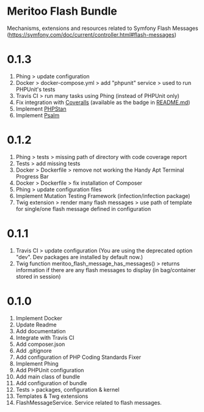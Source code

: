 # Meritoo Flash Bundle

Mechanisms, extensions and resources related to Symfony Flash Messages
(https://symfony.com/doc/current/controller.html#flash-messages)

# 0.1.3

1. Phing > update configuration
2. Docker > docker-compose.yml > add "phpunit" service > used to run PHPUnit's tests
3. Travis CI > run many tasks using Phing (instead of PHPUnit only)
4. Fix integration with [Coveralls](https://www.coveralls.io) (available as the badge in [README.md](README.md))
5. Implement [PHPStan](https://github.com/phpstan/phpstan)
6. Implement [Psalm](https://github.com/vimeo/psalm)

# 0.1.2

1. Phing > tests > missing path of directory with code coverage report
2. Tests > add missing tests
3. Docker > Dockerfile > remove not working the Handy Apt Terminal Progress Bar
4. Docker > Dockerfile > fix installation of Composer
5. Phing > update configuration files
6. Implement Mutation Testing Framework (infection/infection package)
7. Twig extension > render many flash messages > use path of template for single/one flash message defined in 
configuration

# 0.1.1

1. Travis CI > update configuration (You are using the deprecated option "dev". Dev packages are installed by default
now.)
2. Twig function meritoo_flash_message_has_messages() > returns information if there are any flash messages to 
display (in bag/container stored in session)

# 0.1.0

1. Implement Docker
2. Update Readme
3. Add documentation
4. Integrate with Travis CI
5. Add composer.json
6. Add .gitignore
7. Add configuration of PHP Coding Standards Fixer
8. Implement Phing
9. Add PHPUnit configuration
10. Add main class of bundle
11. Add configuration of bundle
12. Tests > packages, configuration & kernel
13. Templates & Twg extensions
14. FlashMessageService. Service related to flash messages.
